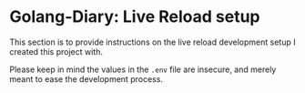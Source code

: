 
# Golang-Diary: Live Reload setup

This section is to provide instructions on the live reload development setup I created this project with.

Please keep in mind the values in the `.env` file are insecure, and merely meant to ease the development process.